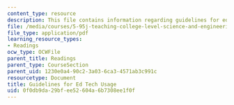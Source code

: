 ```yaml
---
content_type: resource
description: This file contains information regarding guidelines for ed tech usage.
file: /media/courses/5-95j-teaching-college-level-science-and-engineering-fall-2015/0f0db9da29bfee52604a6b7308ee1f0f_MIT5_95JF15_Guidelines.pdf
file_type: application/pdf
learning_resource_types:
- Readings
ocw_type: OCWFile
parent_title: Readings
parent_type: CourseSection
parent_uid: 1230e0a4-90c2-3a03-6ca3-4571ab3c991c
resourcetype: Document
title: Guidelines for Ed Tech Usage
uid: 0f0db9da-29bf-ee52-604a-6b7308ee1f0f
---
```

